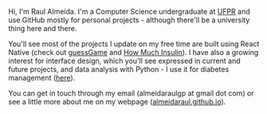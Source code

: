 <!--
**almeidaraul/almeidaraul** is a ✨ _special_ ✨ repository because its `README.md` (this file) appears on your GitHub profile.

Here are some ideas to get you started:

- 🔭 I’m currently working on ...
- 🌱 I’m currently learning ...
- 👯 I’m looking to collaborate on ...
- 🤔 I’m looking for help with ...
- 💬 Ask me about ...
- 📫 How to reach me: ...
- 😄 Pronouns: ...
- ⚡ Fun fact: ...
-->

Hi, I'm Raul Almeida. I'm a Computer Science undergraduate at [UFPR](https://www.ufpr.br/portalufpr/) and use GitHub mostly for personal projects - although there'll be a university thing here and there.

You'll see most of the projects I update on my free time are built using React Native (check out [guessGame](https://github.com/almeidaraul/guessgame) and [How Much Insulin](https://github.com/almeidaraul/hmi)). I have also a growing interest for interface design, which you'll see expressed in current and future projects, and data analysis with Python - I use it for diabetes management ([here](https://github.com/almeidaraul/bsia)).

You can get in touch through my email (almeidaraulgp at gmail dot com) or see a little more about me on my webpage ([almeidaraul.github.io](https://almeidaraul.github.io)).
